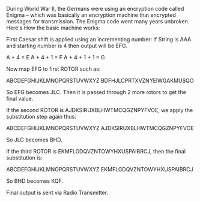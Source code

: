 During World War II, the Germans were using an encryption code called Enigma – which was basically an encryption machine that encrypted messages for transmission. The Enigma code went many years unbroken. Here's How the basic machine works:

First Caesar shift is applied using an incrementing number:
If String is AAA and starting number is 4 then output will be EFG.

A + 4 = E
A + 4 + 1 = F
A + 4 + 1 + 1 = G


Now map EFG to first ROTOR such as:

ABCDEFGHIJKLMNOPQRSTUVWXYZ
BDFHJLCPRTXVZNYEIWGAKMUSQO

So EFG becomes JLC. Then it is passed through 2 more rotors to get the final value.

If the second ROTOR is AJDKSIRUXBLHWTMCQGZNPYFVOE, we apply the substitution step again thus:

ABCDEFGHIJKLMNOPQRSTUVWXYZ
AJDKSIRUXBLHWTMCQGZNPYFVOE

So JLC becomes BHD.

If the third ROTOR is EKMFLGDQVZNTOWYHXUSPAIBRCJ, then the final substitution is:

ABCDEFGHIJKLMNOPQRSTUVWXYZ
EKMFLGDQVZNTOWYHXUSPAIBRCJ

So BHD becomes KQF.

Final output is sent via Radio Transmitter.
